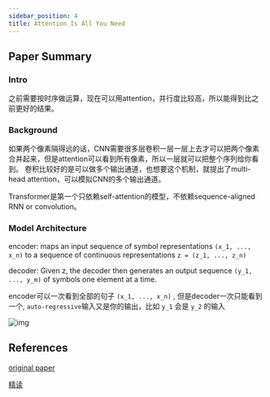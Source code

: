 ```yaml
---
sidebar_position: 4
title: Attention Is All You Need
---
```


## Paper Summary

### Intro

之前需要按时序做运算，现在可以用attention，并行度比较高，所以能得到比之前更好的结果。

### Background

如果两个像素隔得远的话，CNN需要很多层卷积一层一层上去才可以把两个像素合并起来，但是attention可以看到所有像素，所以一层就可以把整个序列给你看到。
卷积比较好的是可以做多个输出通道，也想要这个机制，就提出了multi-head attention，可以模拟CNN的多个输出通道。

Transformer是第一个只依赖self-attention的模型，不依赖sequence-aligned RNN or convolution。

### Model Architecture

encoder: maps an input sequence of symbol representations `(x_1, ..., x_n)` to a sequence of continuous representations `z = (z_1, ..., z_n)`

decoder:  Given z, the decoder then generates an output sequence `(y_1, ..., y_m)` of symbols one element at a time.

encoder可以一次看到全部的句子 `(x_1, ..., x_n)` , 但是decoder一次只能看到一个, `auto-regressive`输入又是你的输出，比如 `y_1` 会是 `y_2` 的输入

![img](https://res.cloudinary.com/diuxkoxa8/image/upload/v1716615233/Screen_Shot_2024-05-25_at_1.28.22_PM_yznyz5.png)

## References

[original paper](https://arxiv.org/abs/1706.03762)

[精读](https://www.bilibili.com/video/BV1pu411o7BE)
